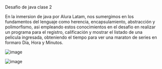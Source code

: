 Desafio de java clase 2

En la inmersion de java por Alura Latam, nos sumergimos en los fundamentos del lenguaje como herencia, encapsulamiento, abstracción y polimorfismo, asi empleando estos conocimientos en el desafio en realizar un programa para el registro, calificación y mostrar el listado de una pelicula ingresada, obteniendo el tiempo para ver una maraton de series en formaro Dia, Hora y Minutos.

![image](https://github.com/PedroLumbi/Inmersion-Java-Clase-2/assets/49821067/54dd904b-7ad0-44ca-94e0-d6f2ea4ff0cb)

![image](https://github.com/PedroLumbi/Inmersion-Java-Clase-2/assets/49821067/f9e076a7-49f8-422a-aa2c-288f655b4458)
